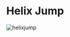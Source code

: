 # Helix Jump
 
![helixjump](https://user-images.githubusercontent.com/82450697/189166278-9b2d476a-1524-4fdf-84be-93cc2412460e.PNG)
